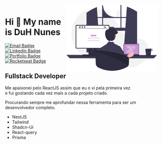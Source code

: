 <img align="right" src="img\undraw_programming.svg" width="300" />

# Hi 👋 My name is DuH Nunes

[![Email Badge](https://img.shields.io/badge/Gmail-D14836?style=for-the-badge&logo=gmail&logoColor=white)](mailto:duhnunes.dev@gmail.com)
[![Linkedin Badge](https://img.shields.io/badge/LinkedIn-0077B5?style=for-the-badge&logo=linkedin&logoColor=white)](https://www.linkedin.com/in/duhnunes/)
[![Portfolio Badge](https://img.shields.io/badge/Portfolio-c992d2?style=for-the-badge&logo=github&logoColor=white)](https://duhnunes.github.io)
[![Rocketseat Badge](https://img.shields.io/badge/Rocketseat-9956f6?style=for-the-badge&logo=rocket&logoColor=white)](https://app.rocketseat.com.br/me/duhnunes)

Fullstack Developer
-------------------

Me apaixonei pelo ReactJS assim que eu o vi pela primeira vez  
e fui gostando cada vez mais a cada projeto criado.

Procurando sempre me aprofundar nessa ferramenta para ser um desenvolvedor completo.

- NextJS
- Tailwind
- Shadcn-Ui
- React-query
- Prisma
